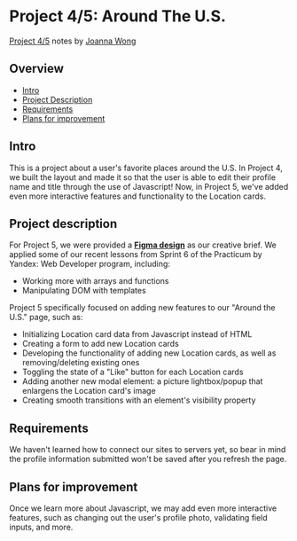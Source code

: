 # Project 4/5: Around The U.S.

[Project 4/5](https://joandez.github.io/web_project_4/) notes by [Joanna Wong](https://github.com/joandez/)

## Overview
* [Intro](#intro)
* [Project Description](#project-description)
* [Requirements](#requirements)
* [Plans for improvement](#plans-for-improvement)

## Intro

This is a project about a user's favorite places around the U.S. In Project 4, we built the layout and made it so that the user is able to edit their profile name and title through the use of Javascript! Now, in Project 5, we've added even more interactive features and functionality to the Location cards.

## Project description

For Project 5, we were provided a **[Figma design](https://www.figma.com/file/avLHzpJw2dmU2NaDATZ6CX/Sprint-5%3A-Around-The-U.S.-%2F-desktop-%2B-mobile?node-id=0%3A1)** as our creative brief.
We applied some of our recent lessons from Sprint 6 of the Practicum by Yandex: Web Developer program, including:
* Working more with arrays and functions
* Manipulating DOM with templates

Project 5 specifically focused on adding new features to our "Around the U.S." page, such as:
* Initializing Location card data from Javascript instead of HTML
* Creating a form to add new Location cards
* Developing the functionality of adding new Location cards, as well as removing/deleting existing ones
* Toggling the state of a "Like" button for each Location cards
* Adding another new modal element: a picture lightbox/popup that enlargens the Location card's image
* Creating smooth transitions with an element's visibility property

## Requirements
We haven't learned how to connect our sites to servers yet, so bear in mind the profile information submitted won't be saved after you refresh the page.

## Plans for improvement
Once we learn more about Javascript, we may add even more interactive features, such as changing out the user's profile photo, validating field inputs, and more.
